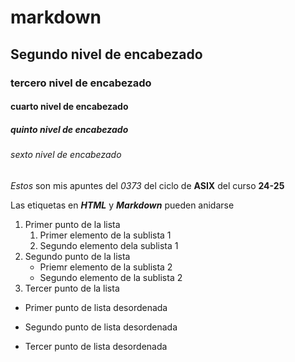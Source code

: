 # markdown
## Segundo nivel de encabezado
### tercero nivel de encabezado
#### cuarto nivel de encabezado
##### quinto nivel de encabezado
###### sexto nivel de encabezado

_Estos_ son mis apuntes del *0373* del ciclo de **ASIX** del curso __24-25__

Las etiquetas en __*HTML*__ y ***Markdown*** pueden anidarse

1. Primer punto de la lista
    1. Primer elemento de la sublista 1
    2. Segundo elemento dela sublista 1
2. Segundo punto de la lista
    * Priemr elemento de la sublista 2
    * Segundo elemento de la sublista 2
3. Tercer punto de la lista

* Primer punto de lista desordenada
- Segundo punto de lista desordenada
+ Tercer punto de lista desordenada




